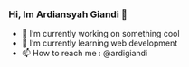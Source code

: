 ### Hi, Im Ardiansyah Giandi 👋

- 🔭 I’m currently working on something cool 
- 🌱 I’m currently learning web development
- 📫 How to reach me : @ardigiandi

